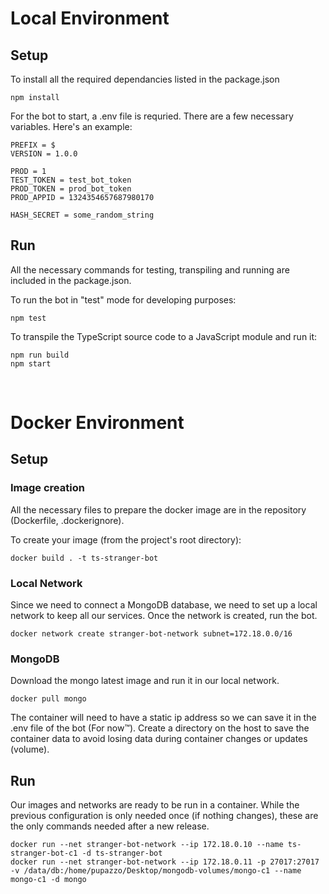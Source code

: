 # Local Environment

## Setup

To install all the required dependancies listed in the package.json
```
npm install
```

For the bot to start, a .env file is requried. There are a few necessary variables. Here's an example:
```
PREFIX = $
VERSION = 1.0.0

PROD = 1
TEST_TOKEN = test_bot_token
PROD_TOKEN = prod_bot_token
PROD_APPID = 1324354657687980170

HASH_SECRET = some_random_string
```

## Run
All the necessary commands for testing, transpiling and running are included in the package.json.

To run the bot in "test" mode for developing purposes:
```
npm test
```

To transpile the TypeScript source code to a JavaScript module and run it:
```
npm run build
npm start
```

<br/>

# Docker Environment

## Setup

### Image creation
All the necessary files to prepare the docker image are in the repository (Dockerfile, .dockerignore).

To create your image (from the project's root directory):
```
docker build . -t ts-stranger-bot
```

### Local Network
Since we need to connect a MongoDB database, we need to set up a local network to keep all our services.
Once the network is created, run the bot.
```
docker network create stranger-bot-network subnet=172.18.0.0/16
```

### MongoDB
Download the mongo latest image and run it in our local network.
```
docker pull mongo
```
The container will need to have a static ip address so we can save it in the .env file of the bot (For now™).
Create a directory on the host to save the container data to avoid losing data during container changes or updates (volume).

## Run
Our images and networks are ready to be run in a container.
While the previous configuration is only needed once (if nothing changes), these are the only commands needed after a new release.
```
docker run --net stranger-bot-network --ip 172.18.0.10 --name ts-stranger-bot-c1 -d ts-stranger-bot
docker run --net stranger-bot-network --ip 172.18.0.11 -p 27017:27017 -v /data/db:/home/pupazzo/Desktop/mongodb-volumes/mongo-c1 --name mongo-c1 -d mongo
```